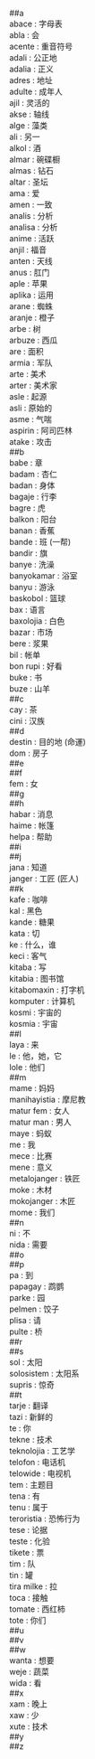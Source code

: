 ##a  
abace : 字母表  
abla : 会  
acente : 重音符号  
adali : 公正地  
adalia : 正义  
adres : 地址  
adulte : 成年人  
ajil : 灵活的  
akse : 轴线  
alge : 藻类  
ali : 另一  
alkol : 酒  
almar : 碗碟橱  
almas : 钻石  
altar : 圣坛  
ama : 爱  
amen : 一致  
analis : 分析  
analisa : 分析  
anime : 活跃  
anjil : 福音  
anten : 天线  
anus : 肛门  
aple : 苹果  
aplika : 运用  
arane : 蜘蛛  
aranje : 橙子  
arbe : 树  
arbuze : 西瓜  
are : 面积  
armia : 军队  
arte : 美术  
arter : 美术家  
asle : 起源  
asli : 原始的  
asme : 气喘  
aspirin : 阿司匹林  
atake : 攻击  
##b  
babe : 章  
badam : 杏仁  
badan : 身体  
bagaje : 行李  
bagre : 虎  
balkon : 阳台  
banan : 香蕉  
bande : 班  (一帮)  
bandir : 旗  
banye : 洗澡  
banyokamar : 浴室  
banyu : 游泳  
baskobol : 篮球  
bax : 语言  
baxolojia : 白色  
bazar : 市场  
bere : 浆果  
bil : 帐单   
bon rupi : 好看  
buke : 书  
buze : 山羊   
##c  
cay : 茶  
cini : 汉族  
##d  
destin : 目的地 (命運)  
dom : 房子  
##e  
##f  
fem : 女  
##g  
##h  
habar : 消息  
haime : 帐篷  
helpa : 帮助  
##i  
##j  
jana : 知道  
janger : 工匠 (匠人)  
##k  
kafe : 咖啡  
kal : 黑色  
kande : 糖果  
kata : 切  
ke : 什么，谁  
keci : 客气  
kitaba : 写  
kitabia : 图书馆  
kitabomaxin : 打字机  
komputer : 计算机  
kosmi : 宇宙的  
kosmia : 宇宙  
##l  
laya : 来  
le : 他，她，它  
lole : 他们  
##m  
mame : 妈妈  
manihayistia : 摩尼教   
matur fem : 女人  
matur man : 男人  
maye : 蚂蚁   
me : 我  
mece : 比赛  
mene : 意义  
metalojanger : 铁匠  
moke : 木材  
mokojanger : 木匠  
mome : 我们  
##n  
ni : 不  
nida : 需要  
##o  
##p  
pa : 到  
papagay : 鹉鹦  
parke : 园  
pelmen : 饺子   
plisa : 请  
pulte : 桥  
##r  
##s  
sol : 太阳  
solosistem : 太阳系  
supris : 惊奇  
##t  
tarje : 翻译  
tazi : 新鲜的  
te : 你  
tekne : 技术  
teknolojia : 工艺学  
telofon : 电话机  
telowide : 电视机  
tem : 主题目  
tena : 有  
tenu : 属于  
teroristia : 恐怖行为  
tese : 论据  
teste : 化验  
tikete : 票  
tim : 队  
tin : 罐  
tira milke : 拉  
toca : 接触  
tomate : 西红柿  
tote : 你们  
##u  
##v  
##w  
wanta : 想要  
weje : 蔬菜  
wida : 看  
##x  
xam : 晚上  
xaw : 少  
xute : 技术  
##y  
##z  
